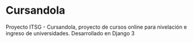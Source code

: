 # Cursandola
 Proyecto ITSG - Cursandola, proyecto de cursos online para nivelación e ingreso de universidades. Desarrollado en Django 3
